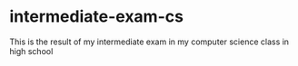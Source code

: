 # intermediate-exam-cs
This is the result of my intermediate exam in my computer science class in high school
